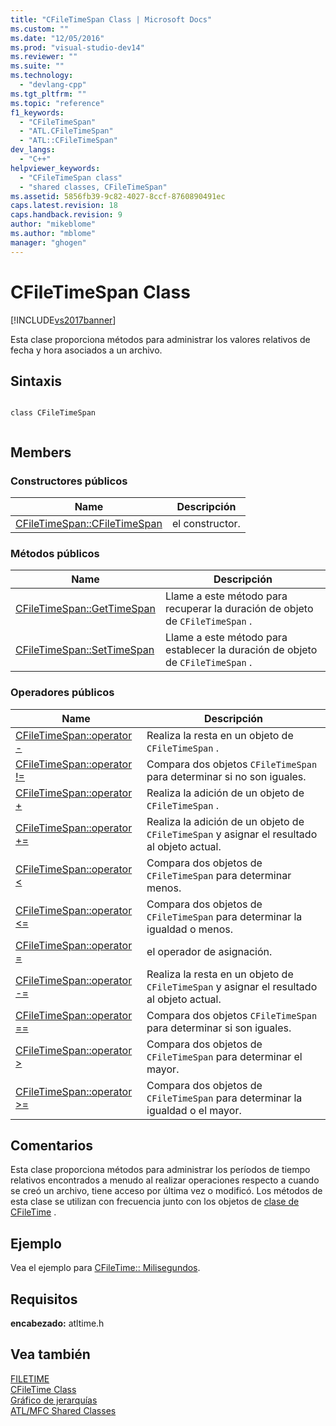 ```yaml
---
title: "CFileTimeSpan Class | Microsoft Docs"
ms.custom: ""
ms.date: "12/05/2016"
ms.prod: "visual-studio-dev14"
ms.reviewer: ""
ms.suite: ""
ms.technology: 
  - "devlang-cpp"
ms.tgt_pltfrm: ""
ms.topic: "reference"
f1_keywords: 
  - "CFileTimeSpan"
  - "ATL.CFileTimeSpan"
  - "ATL::CFileTimeSpan"
dev_langs: 
  - "C++"
helpviewer_keywords: 
  - "CFileTimeSpan class"
  - "shared classes, CFileTimeSpan"
ms.assetid: 5856fb39-9c82-4027-8ccf-8760890491ec
caps.latest.revision: 18
caps.handback.revision: 9
author: "mikeblome"
ms.author: "mblome"
manager: "ghogen"
---
```

# CFileTimeSpan Class
[!INCLUDE[vs2017banner](../../assembler/inline/includes/vs2017banner.md)]

Esta clase proporciona métodos para administrar los valores relativos de fecha y hora asociados a un archivo.  
  
## Sintaxis  
  
```  
  
class CFileTimeSpan  
  
```  
  
## Members  
  
### Constructores públicos  
  
|Name|Descripción|  
|----------|-----------------|  
|[CFileTimeSpan::CFileTimeSpan](../Topic/CFileTimeSpan::CFileTimeSpan.md)|el constructor.|  
  
### Métodos públicos  
  
|Name|Descripción|  
|----------|-----------------|  
|[CFileTimeSpan::GetTimeSpan](../Topic/CFileTimeSpan::GetTimeSpan.md)|Llame a este método para recuperar la duración de objeto de `CFileTimeSpan` .|  
|[CFileTimeSpan::SetTimeSpan](../Topic/CFileTimeSpan::SetTimeSpan.md)|Llame a este método para establecer la duración de objeto de `CFileTimeSpan` .|  
  
### Operadores públicos  
  
|Name|Descripción|  
|----------|-----------------|  
|[CFileTimeSpan::operator \-](../Topic/CFileTimeSpan::operator%20-.md)|Realiza la resta en un objeto de `CFileTimeSpan` .|  
|[CFileTimeSpan::operator \!\=](../Topic/CFileTimeSpan::operator%20!=.md)|Compara dos objetos `CFileTimeSpan` para determinar si no son iguales.|  
|[CFileTimeSpan::operator \+](../Topic/CFileTimeSpan::operator%20+.md)|Realiza la adición de un objeto de `CFileTimeSpan` .|  
|[CFileTimeSpan::operator \+\=](../Topic/CFileTimeSpan::operator%20+=.md)|Realiza la adición de un objeto de `CFileTimeSpan` y asignar el resultado al objeto actual.|  
|[CFileTimeSpan::operator \<](../Topic/CFileTimeSpan::operator%20%3C.md)|Compara dos objetos de `CFileTimeSpan` para determinar menos.|  
|[CFileTimeSpan::operator \<\=](../Topic/CFileTimeSpan::operator%20%3C=.md)|Compara dos objetos de `CFileTimeSpan` para determinar la igualdad o menos.|  
|[CFileTimeSpan::operator \=](../Topic/CFileTimeSpan::operator%20=.md)|el operador de asignación.|  
|[CFileTimeSpan::operator \-\=](../Topic/CFileTimeSpan::operator%20-=.md)|Realiza la resta en un objeto de `CFileTimeSpan` y asignar el resultado al objeto actual.|  
|[CFileTimeSpan::operator \=\=](../Topic/CFileTimeSpan::operator%20==.md)|Compara dos objetos `CFileTimeSpan` para determinar si son iguales.|  
|[CFileTimeSpan::operator \>](../Topic/CFileTimeSpan::operator%20%3E.md)|Compara dos objetos de `CFileTimeSpan` para determinar el mayor.|  
|[CFileTimeSpan::operator \>\=](../Topic/CFileTimeSpan::operator%20%3E=.md)|Compara dos objetos de `CFileTimeSpan` para determinar la igualdad o el mayor.|  
  
## Comentarios  
 Esta clase proporciona métodos para administrar los períodos de tiempo relativos encontrados a menudo al realizar operaciones respecto a cuando se creó un archivo, tiene acceso por última vez o modificó.  Los métodos de esta clase se utilizan con frecuencia junto con los objetos de [clase de CFileTime](../../atl-mfc-shared/reference/cfiletime-class.md) .  
  
## Ejemplo  
 Vea el ejemplo para [CFileTime:: Milisegundos](../Topic/CFileTime::Millisecond.md).  
  
## Requisitos  
 **encabezado:** atltime.h  
  
## Vea también  
 [FILETIME](http://msdn.microsoft.com/library/windows/desktop/ms724284)   
 [CFileTime Class](../../atl-mfc-shared/reference/cfiletime-class.md)   
 [Gráfico de jerarquías](../../mfc/hierarchy-chart.md)   
 [ATL\/MFC Shared Classes](../../atl-mfc-shared/atl-mfc-shared-classes.md)